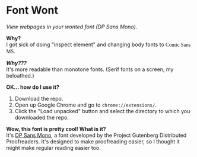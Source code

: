 # Font Wont
_View webpages in your wonted font (DP Sans Mono)._

**Why?**
<br>
I got sick of doing "inspect element" and changing body fonts to <span style="font-family: Comic Sans MS,cursive">Comic Sans MS</span>.

_**Why???**_
<br>
It's more readable than monotone fonts. (Serif fonts on a screen, my beloathed.)

**OK... how do I use it?**
1. Download the repo.
2. Open up Google Chrome and go to `chrome://extensions/`.
3. Click the "Load unpacked" button and select the directory to which you downloaded the repo.

**Wow, this font is pretty cool! What is it?**
<br>
It's [DP Sans Mono](https://www.pgdp.net/wiki/DP_Sans_Mono), a font developed by the Project Gutenberg Distributed Proofreaders. It's designed to make proofreading easier, so I thought it might make regular reading easier too.

